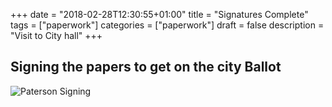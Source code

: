 +++
date = "2018-02-28T12:30:55+01:00"
title = "Signatures Complete"
tags = ["paperwork"]
categories = ["paperwork"]
draft = false
description = "Visit to City hall"
+++

## Signing the papers to get on the city Ballot

<img src="/img/Hugh-Signing.JPG" alt="Paterson Signing" />
